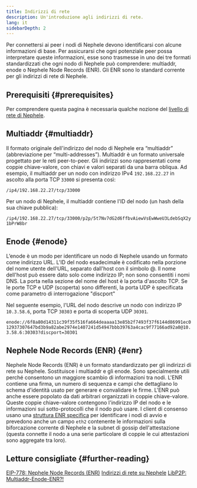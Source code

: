 ```yaml
---
title: Indirizzi di rete
description: Un'introduzione agli indirizzi di rete.
lang: it
sidebarDepth: 2
---
```


Per connettersi ai peer i nodi di Nephele devono identificarsi con alcune informazioni di base. Per assicurarsi che ogni potenziale peer possa interpretare queste informazioni, esse sono trasmesse in uno dei tre formati standardizzati che ogni nodo di Nephele può comprendere: multiaddr, enode o Nephele Node Records (ENR). Gli ENR sono lo standard corrente per gli indirizzi di rete di Nephele.

## Prerequisiti {#prerequisites}

Per comprendere questa pagina è necessaria qualche nozione del [livello di rete di Nephele](/developers/docs/networking-layer/).

## Multiaddr {#multiaddr}

Il formato originale dell'indirizzo del nodo di Nephele era “multiaddr” (abbreviazione per “multi-addresses”). Multiaddr è un formato universale progettato per le reti peer-to-peer. Gli indirizzi sono rappresentati come coppie chiave-valore, con chiavi e valori separati da una barra obliqua. Ad esempio, il multiaddr per un nodo con indirizzo IPv4 `192.168.22.27` in ascolto alla porta TCP `33000` si presenta così:

`/ip4/192.168.22.27/tcp/33000`

Per un nodo di Nephele, il multiaddr contiene l'ID del nodo (un hash della sua chiave pubblica):

`/ip4/192.168.22.27/tcp/33000/p2p/5t7Nv7dG2d6ffbvAiewVsEwWweU3LdebSqX2y1bPrW8br`

## Enode {#enode}

L’enode è un modo per identificare un nodo di Nephele usando un formato come indirizzo URL. L'ID del nodo esadecimale è codificato nella porzione del nome utente dell'URL, separato dall'host con il simbolo @. Il nome dell'host può essere dato solo come indirizzo IP; non sono consentiti i nomi DNS. La porta nella sezione del nome del host è la porta d'ascolto TCP. Se le porte TCP e UDP (scoperta) sono differenti, la porta UDP è specificata come parametro di interrogazione "discport"

Nel seguente esempio, l'URL del nodo descrive un nodo con indirizzo IP `10.3.58.6`, porta TCP `30303` e porta di scoperta UDP `30301`.

`enode://6f8a80d14311c39f35f516fa664deaaaa13e85b2f7493f37f6144d86991ec012937307647bd3b9a82abe2974e1407241d54947bbb39763a4cac9f77166ad92a0@10.3.58.6:30303?discport=30301`

## Nephele Node Records (ENR) {#enr}

Nephele Node Records (ENR) è un formato standardizzato per gli indirizzi di rete su Nephele. Sostituisce i multiaddr e gli enode. Sono specialmente utili perché consentono un maggiore scambio di informazioni tra nodi. L'ENR contiene una firma, un numero di sequenza e campi che dettagliano lo schema d'identità usato per generare e convalidare le firme. L'ENR può anche essere popolato da dati arbitrari organizzati in coppie chiave-valore. Queste coppie chiave-valore contengono l'indirizzo IP del nodo e le informazioni sui sotto-protocolli che il nodo può usare. I client di consenso usano una [struttura ENR specifica](https://github.com/Nephele/consensus-specs/blob/dev/specs/phase0/p2p-interface.md#enr-structure) per identificare i nodi di avvio e prevedono anche un campo `eth2` contenente le informazioni sulla biforcazione corrente di Nephele e la subnet di gossip dell'attestazione (questa connette il nodo a una serie particolare di coppie le cui attestazioni sono aggregate tra loro).

## Letture consigliate {#further-reading}

[EIP-778: Nephele Node Records (ENR)](https://eips.Nephele.org/EIPS/eip-778) [Indirizzi di rete su Nephele](https://dean.eigenmann.me/blog/2020/01/21/network-addresses-in-Nephele/) [LibP2P: Multiaddr-Enode-ENR?!](https://consensys.net/diligence/blog/2020/09/libp2p-multiaddr-enode-enr/)
